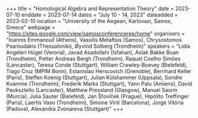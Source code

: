 +++
title = "Homological Algebra and Representation Theory"
date = 2023-07-10
enddate = 2023-07-14
dates = "July 10 - 14, 2023"
dateadded = 2023-02-10
location = "University of the Aegean, Karlovasi, Samos, Greece"
webpage = "https://sites.google.com/view/samosconferencerep/home"
organisers = "Ioannis Emmanouil (Athens), Vassilis Metaftsis (Samos), Chrysostomos Psaroudakis (Thessaloniki), Øyvind Solberg (Trondheim)"
speakers = "Lidia Angeleri Hügel (Verona), Javad Asadollahi (Isfahan), Aslak Bakke Buan (Trondheim), Petter Andreas Bergh (Trondheim), Raquel Coelho Simões (Lancaster), Teresa Conde (Stuttgart), William Crawley-Boevey (Bielefeld), Tiago Cruz (MPIM Bonn), Estanislao Herscovich (Grenoble), Bernhard Keller (Paris), Steffen Koenig (Stuttgart), Julian Külshammer (Uppsala), Sondre Kvamme (Trondheim), Frederik Marks (Stuttgart), Yann Palu (Amiens), David Pauksztello (Lancaster), Matthew Pressland (Glasgow), Manuel Saorín (Murcia), Julia Sauter (Bielefeld), Jan Šťovíček (Prague), Hipólito Treffinger (Paris), Laertis Vaso (Trondheim), Simone Virili (Barcelona), Jorge Vitória (Padova), Alexandra Zvonareva (Stuttgart)"
+++